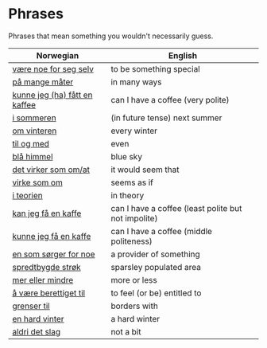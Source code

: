 # Phrases

Phrases that mean something you wouldn't necessarily guess.

| Norwegian | English |
| --- | --- |
| [være noe for seg selv](https://www.ordnett.no/search?language=no&phrase=være%20noe%20for%20seg%20selv) | to be something special |
| [på mange måter](https://www.ordnett.no/search?language=no&phrase=på%20mange%20måter) | in many ways |
| [kunne jeg (ha) fått en kaffee](https://www.ordnett.no/search?language=no&phrase=kunne%20jeg%20(ha)%20fått%20en%20kaffee) | can I have a coffee (very polite) |
| [i sommeren](https://www.ordnett.no/search?language=no&phrase=i%20sommeren) | (in future tense) next summer |
| [om vinteren](https://www.ordnett.no/search?language=no&phrase=om%20vinteren) | every winter |
| [til og med](https://www.ordnett.no/search?language=no&phrase=til%20og%20med) | even |
| [blå himmel](https://www.ordnett.no/search?language=no&phrase=blå%20himmel) | blue sky |
| [det virker som om/at](https://www.ordnett.no/search?language=no&phrase=det%20virker%20som%20om/at) | it would seem that |
| [virke som om](https://www.ordnett.no/search?language=no&phrase=virke%20som%20om) | seems as if |
| [i teorien](https://www.ordnett.no/search?language=no&phrase=i%20teorien) | in theory |
| [kan jeg få en kaffe](https://www.ordnett.no/search?language=no&phrase=kan%20jeg%20få%20en%20kaffe) | can I have a coffee (least polite but not impolite) |
| [kunne jeg få en kaffe](https://www.ordnett.no/search?language=no&phrase=kunne%20jeg%20få%20en%20kaffe) | can I have a coffee (middle politeness) |
| [en som sørger for noe](https://www.ordnett.no/search?language=no&phrase=en%20som%20sørger%20for%20noe) | a provider of something |
| [spredtbygde strøk](https://www.ordnett.no/search?language=no&phrase=spredtbygde%20strøk) | sparsley populated area |
| [mer eller mindre](https://www.ordnett.no/search?language=no&phrase=mer%20eller%20mindre) | more or less |
| [å være berettiget til](https://www.ordnett.no/search?language=no&phrase=å%20være%20berettiget%20til) | to feel (or be) entitled to |
| [grenser til](https://www.ordnett.no/search?language=no&phrase=grenser%20til) | borders with |
| [en hard vinter](https://www.ordnett.no/search?language=no&phrase=en%20hard%20vinter) | a hard winter |
| [aldri det slag](https://www.ordnett.no/search?language=no&phrase=aldri%20det%20slag) | not a bit |

